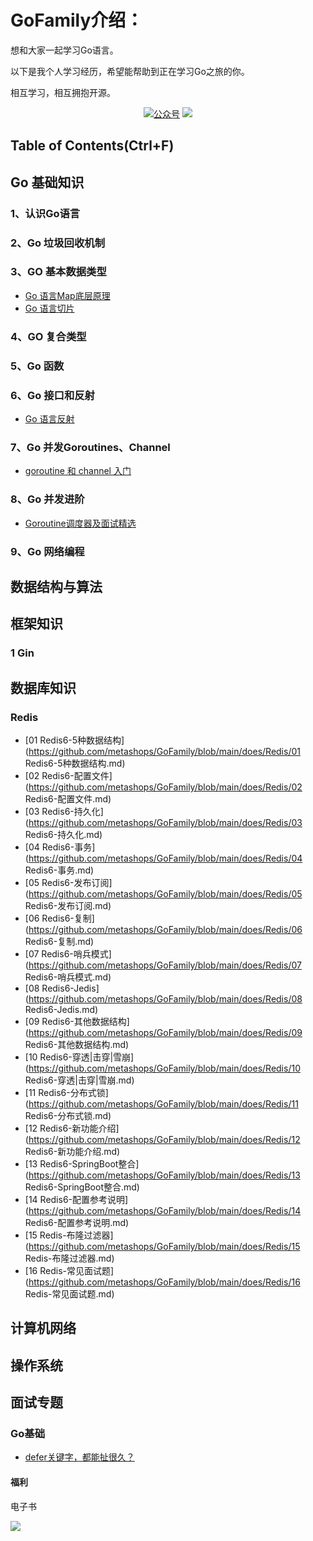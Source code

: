 # GoFamily介绍：
想和大家一起学习Go语言。

以下是我个人学习经历，希望能帮助到正在学习Go之旅的你。

相互学习，相互拥抱开源。

<p align="center">
  <a href="#公众号"><img src="https://img.shields.io/badge/%E5%85%AC%E4%BC%97%E5%8F%B7-metashops-lightgrey.svg" alt="公众号"></a>
  <a href="https://blog.csdn.net/realize_dream?spm=1001.2100.3001.5343"><img src="https://img.shields.io/badge/CSDN-博客-critical"></a>
</p>








## Table of Contents(Ctrl+F)

## Go 基础知识

### 1、认识Go语言

### 2、Go 垃圾回收机制

### 3、GO 基本数据类型

* [Go 语言Map底层原理](https://blog.csdn.net/realize_dream/article/details/121999836?spm=1001.2014.3001.5501)
* [Go 语言切片](https://blog.csdn.net/realize_dream/article/details/121952796?spm=1001.2014.3001.5501)

### 4、GO 复合类型

### 5、Go 函数

### 6、Go 接口和反射

* [Go 语言反射](https://blog.csdn.net/realize_dream/article/details/121940315?spm=1001.2014.3001.5501)

### 7、Go 并发Goroutines、Channel

* [goroutine 和 channel 入门](https://blog.csdn.net/realize_dream/article/details/121710134?spm=1001.2014.3001.5501)

### 8、Go 并发进阶

* [Goroutine调度器及面试精选](https://mp.weixin.qq.com/s?__biz=MzUyODgxNzM0Nw==&amp;mid=2247484244&amp;idx=1&amp;sn=a281424fa74d96e4a16ed256983fbad6&amp;chksm=fa6bcef8cd1c47ee16b628ae3296182c8d5e66a7bb98e39f5c0eabe6e2c0dca811113fb6129e&token=468025259&lang=zh_CN#rd)

### 9、Go 网络编程

## 数据结构与算法

## 框架知识

### 1	Gin

## 数据库知识

### Redis

* [01 Redis6-5种数据结构](https://github.com/metashops/GoFamily/blob/main/does/Redis/01 Redis6-5种数据结构.md)
* [02 Redis6-配置文件](https://github.com/metashops/GoFamily/blob/main/does/Redis/02 Redis6-配置文件.md)
* [03 Redis6-持久化](https://github.com/metashops/GoFamily/blob/main/does/Redis/03 Redis6-持久化.md)
* [04 Redis6-事务](https://github.com/metashops/GoFamily/blob/main/does/Redis/04 Redis6-事务.md)
* [05 Redis6-发布订阅](https://github.com/metashops/GoFamily/blob/main/does/Redis/05 Redis6-发布订阅.md)
* [06 Redis6-复制](https://github.com/metashops/GoFamily/blob/main/does/Redis/06 Redis6-复制.md)
* [07 Redis6-哨兵模式](https://github.com/metashops/GoFamily/blob/main/does/Redis/07 Redis6-哨兵模式.md)
* [08 Redis6-Jedis](https://github.com/metashops/GoFamily/blob/main/does/Redis/08 Redis6-Jedis.md)
* [09 Redis6-其他数据结构](https://github.com/metashops/GoFamily/blob/main/does/Redis/09 Redis6-其他数据结构.md)
* [10 Redis6-穿透|击穿|雪崩](https://github.com/metashops/GoFamily/blob/main/does/Redis/10 Redis6-穿透|击穿|雪崩.md)
* [11 Redis6-分布式锁](https://github.com/metashops/GoFamily/blob/main/does/Redis/11 Redis6-分布式锁.md)
* [12 Redis6-新功能介绍](https://github.com/metashops/GoFamily/blob/main/does/Redis/12 Redis6-新功能介绍.md)
* [13 Redis6-SpringBoot整合](https://github.com/metashops/GoFamily/blob/main/does/Redis/13 Redis6-SpringBoot整合.md)
* [14 Redis6-配置参考说明](https://github.com/metashops/GoFamily/blob/main/does/Redis/14 Redis6-配置参考说明.md)
* [15 Redis-布隆过滤器](https://github.com/metashops/GoFamily/blob/main/does/Redis/15 Redis-布隆过滤器.md)
* [16 Redis-常见面试题](https://github.com/metashops/GoFamily/blob/main/does/Redis/16 Redis-常见面试题.md)

## 计算机网络

## 操作系统

## 面试专题

### Go基础

* [defer关键字，都能扯很久？](https://mp.weixin.qq.com/s?__biz=MzUyODgxNzM0Nw==&amp;mid=2247484225&amp;idx=1&amp;sn=f41838df530ce9b920f6a180f164b3aa&amp;chksm=fa6bceedcd1c47fb0b103c9dc6fe0364a8e79b0a5658c45d8bab52ad8f72c7214f23758539a7&token=612778377&lang=zh_CN#rd)





#### 福利

电子书

  <a name="公众号"></a>

![](http://ww1.sinaimg.cn/large/006FuVcvgy1gv0vb8cmr3j60by0by74s02.jpg)

